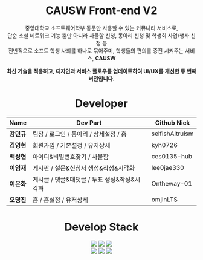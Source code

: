 <div align="center">

# CAUSW Front-end V2

중앙대학교 소프트웨어학부 동문만 사용할 수 있는 커뮤니티 서비스로, <br/> 단순 소셜 네트워크 기능 뿐만 아니라 사물함 신청, 동아리 신청 및 학생회 사업/행사 신청 등  <br/> 전반적으로 소프트 학생 사회를 하나로 묶어주며, 학생들의 편의를 증진 시켜주는 서비스, **CAUSW**

**최신 기술을 적용하고, 디자인과 서비스 플로우를 업데이트하여 UI/UX를 개선한 두 번째 버전입니다.**

# Developer

| **Name** | **Dev Part** | **Github Nick** | 
| --- | --- | --- |
| **강민규** | 팀장 / 로그인 / 동아리 / 상세설정 / 홈 | selfishAltruism |
| **김영현** | 회원가입 / 기본설정 / 유저상세 | kyh0726 |
| **백성현** | 아이디&비밀번호찾기 / 사물함 | ces0135-hub |
| **이영재** | 게시판 / 설문&신청서 생성&작성&시각화 | lee0jae330 |
| **이은화** | 게시글 / 댓글&대댓글 / 투표 생성&작성&시각화 | Ontheway-01 |
| **오명진** | 홈 / 홈설정 / 유저상세 | omjinLTS |

# Develop Stack

  <img src="https://img.shields.io/badge/next.js-000000?style=for-the-badge&logo=nextdotjs&logoColor=white"> <img src="https://img.shields.io/badge/typescript-3178C6?style=for-the-badge&logo=typescript&logoColor=white"> <img src="https://img.shields.io/badge/React-61DAFB?style=for-the-badge&logo=React&logoColor=white"> <br/> <img src="https://img.shields.io/badge/axios-5A29E4?style=for-the-badge&logo=axios&logoColor=white"> <img src="https://img.shields.io/badge/tailwindcss-06B6D4?style=for-the-badge&logo=tailwindcss&logoColor=white"> <img src="https://img.shields.io/badge/reactquery-FF4154?style=for-the-badge&logo=reactquery&logoColor=white">

<div>
